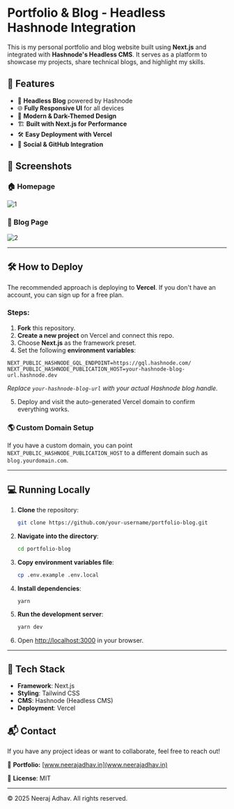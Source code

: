 # Portfolio & Blog - Headless Hashnode Integration

This is my personal portfolio and blog website built using **Next.js** and integrated with **Hashnode's Headless CMS**. It serves as a platform to showcase my projects, share technical blogs, and highlight my skills.

## 🚀 Features
- 📝 **Headless Blog** powered by Hashnode
- 🌐 **Fully Responsive UI** for all devices
- 🎨 **Modern & Dark-Themed Design**
- 🏗 **Built with Next.js for Performance**
- 🛠 **Easy Deployment with Vercel**
- 🔗 **Social & GitHub Integration**

## 📸 Screenshots
### 🏠 Homepage
![1](https://github.com/user-attachments/assets/491b4bbc-a03b-41d9-afd8-d483222794a7)

### 📖 Blog Page
![2](https://github.com/user-attachments/assets/afdcfc8c-c2e1-4629-a397-86a77328ac4b)

---

## 🛠 How to Deploy
The recommended approach is deploying to **Vercel**. If you don't have an account, you can sign up for a free plan.

### Steps:
1. **Fork** this repository.
2. **Create a new project** on Vercel and connect this repo.
3. Choose **Next.js** as the framework preset.
4. Set the following **environment variables**:

```
NEXT_PUBLIC_HASHNODE_GQL_ENDPOINT=https://gql.hashnode.com/
NEXT_PUBLIC_HASHNODE_PUBLICATION_HOST=your-hashnode-blog-url.hashnode.dev
```
_Replace `your-hashnode-blog-url` with your actual Hashnode blog handle._

5. Deploy and visit the auto-generated Vercel domain to confirm everything works.

### 🌎 Custom Domain Setup
If you have a custom domain, you can point `NEXT_PUBLIC_HASHNODE_PUBLICATION_HOST` to a different domain such as `blog.yourdomain.com`.

---

## 💻 Running Locally
1. **Clone** the repository:
   ```bash
   git clone https://github.com/your-username/portfolio-blog.git
   ```
2. **Navigate into the directory**:
   ```bash
   cd portfolio-blog
   ```
3. **Copy environment variables file**:
   ```bash
   cp .env.example .env.local
   ```
4. **Install dependencies**:
   ```bash
   yarn
   ```
5. **Run the development server**:
   ```bash
   yarn dev
   ```
6. Open [http://localhost:3000](http://localhost:3000) in your browser.

---

## 🎯 Tech Stack
- **Framework**: Next.js
- **Styling**: Tailwind CSS
- **CMS**: Hashnode (Headless CMS)
- **Deployment**: Vercel

## 📬 Contact
If you have any project ideas or want to collaborate, feel free to reach out!

🔗 **Portfolio:** [www.neerajadhav.in](www.neerajadhav.in)

📜 **License**: MIT

---
© 2025 Neeraj Adhav. All rights reserved.

